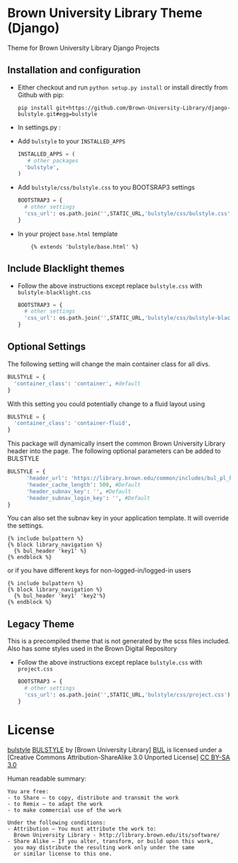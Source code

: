 Brown University Library Theme (Django)
===============

Theme for Brown University Library Django Projects

Installation and configuration
------
 * Either checkout and run ```python setup.py install``` or install directly from Github with pip:

   ```
   pip install git+https://github.com/Brown-University-Library/django-bulstyle.git#egg=bulstyle
   ```

 * In settings.py :

  * Add `bulstyle` to your `INSTALLED_APPS`

    ```python
    INSTALLED_APPS = (
       # other packages
      'bulstyle',
    )
    ```
  
  * Add `bulstyle/css/bulstyle.css` to you BOOTSRAP3 settings
  
    ```python
    BOOTSTRAP3 = {
      # other settings
      'css_url': os.path.join('',STATIC_URL,'bulstyle/css/bulstyle.css'),
    }
    ```

* In your project `base.html` template

  ```django
      {% extends 'bulstyle/base.html' %}
  ```


Include Blacklight themes
-------------------------
  * Follow the above instructions except  replace `bulstyle.css` 
  with `bulstyle-blacklight.css`

    ```python
    BOOTSTRAP3 = {
      # other settings
      'css_url': os.path.join('',STATIC_URL,'bulstyle/css/bulstyle-blacklight.css'),
    }
    ```

Optional Settings
-----------------
  The following setting will change the main container class for all divs.

  ```python
  BULSTYLE = {
    'container_class': 'container', #default
  }
  ```

  With this setting you could potentially change to a fluid layout using 
  ```python
  BULSTYLE = {
    'container_class': 'container-fluid',
  }
  ```

  This package will dynamically insert the common Brown University Library header into the page.
  The following optional parameters can be added to BULSTYLE
  ```python
  BULSTYLE = {
        'header_url': 'https://library.brown.edu/common/includes/bul_pl_header.php', #Default
        'header_cache_length': 500, #Default
        'header_subnav_key': '', #Default
        'header_subnav_login_key': '', #Default
  }
  ```

  You can also set the subnav key in your application template.
  It will override the settings.
  ```django
  {% include bulpattern %}
  {% block library_navigation %}
    {% bul_header 'key1' %}
  {% endblock %}
  ```

  or if you have different keys for non-logged-in/logged-in users

  ```django
  {% include bulpattern %}
  {% block library_navigation %}
    {% bul_header 'key1' 'key2'%}
  {% endblock %}
  ```



Legacy Theme
-------------------------
  This is a precompiled theme that is not generated by the scss files included.
  Also has some styles used in the Brown Digital Repository
  * Follow the above instructions except  replace `bulstyle.css` 
  with `project.css`

    ```python
    BOOTSTRAP3 = {
      # other settings
      'css_url': os.path.join('',STATIC_URL,'bulstyle/css/project.css'),
    }
    ```



License
=======

[bulstyle] [BULSTYLE] by [Brown University Library] [BUL]
is licensed under a [Creative Commons Attribution-ShareAlike 3.0 Unported License] [CC BY-SA 3.0]

[BULSTYLE]: https://github.com/Brown-University-Library/etd_app
[BUL]: http://library.brown.edu/its/software/
[CC BY-SA 3.0]: http://creativecommons.org/licenses/by-sa/3.0/

Human readable summary:

    You are free:
    - to Share — to copy, distribute and transmit the work
    - to Remix — to adapt the work
    - to make commercial use of the work

    Under the following conditions:
    - Attribution — You must attribute the work to:
      Brown University Library - http://library.brown.edu/its/software/
    - Share Alike — If you alter, transform, or build upon this work,
      you may distribute the resulting work only under the same
      or similar license to this one.

